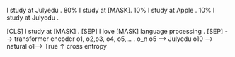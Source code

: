 l study at Julyedu .
80% l study at [MASK].
10% l study at Apple .
10% l study at Julyedu .

[CLS] l study at [MASK] . [SEP] l love [MASK] language processing . [SEP]
--> transformer encoder
o1, o2,o3, o4, o5,... . o_n
o5 --> Julyedu 
o10 --> natural
o1--> True
↑ cross entropy